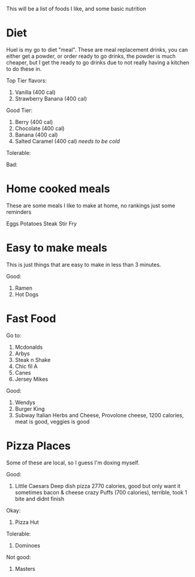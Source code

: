 This will be a list of foods I like, and some basic nutrition

# Diet

Huel is my go to diet "meal". These are meal replacement drinks, you can either get a powder, or order ready to go drinks, the powder is much cheaper, but I get the ready to go drinks due to not really having a kitchen to do these in.

Top Tier flavors:
1. Vanilla (400 cal)
2. Strawberry Banana (400 cal)

Good Tier:
1. Berry (400 cal)
2. Chocolate (400 cal)
3. Banana (400 cal)
4. Salted Caramel (400 cal) *needs to be cold*

Tolerable:

Bad:

# Home cooked meals

These are some meals I like to make at home, no rankings just some reminders

Eggs
Potatoes 
Steak
Stir Fry


# Easy to make meals

This is just things that are easy to make in less than 3 minutes.

Good:
1. Ramen
2. Hot Dogs


# Fast Food 

Go to:
1. Mcdonalds
2. Arbys
3. Steak n Shake
4. Chic fil A
5. Canes
6. Jersey Mikes

Good:
1. Wendys
2. Burger King
3. Subway
    Italian Herbs and Cheese, Provolone cheese, 1200 calories, meat is good, veggies is good


# Pizza Places

Some of these are local, so I guess I'm doxing myself.

Good:
1. Little Caesars
    Deep dish pizza 2770 calories, good but only want it sometimes
    bacon & cheese crazy Puffs (700 calories), terrible, took 1 bite and didnt finish


Okay:
1. Pizza Hut

Tolerable:
1. Dominoes

Not good:
1. Masters 
